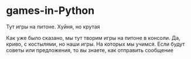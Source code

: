 # games-in-Python
Тут игры на питоне. Хуйня, но крутая

Как уже было сказано, мы тут творим игры на питоне в консоли. Да, криво, с костылями, но наши игры. На которых мы учимся. Если будут советы или предложения, то вы знаете, как отправить сообщение
